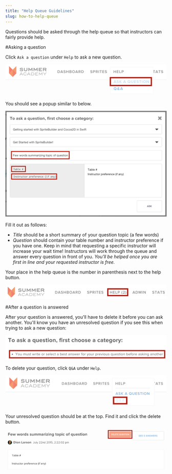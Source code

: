 ```yaml
---
title: "Help Queue Guidelines"
slug: how-to-help-queue
---
```


Questions should be asked through the help queue so that instructors can fairly provide help.

#Asking a question

Click `Ask a question` under `Help` to ask a new question.

![](./how_to_ask.png)

You should see a popup similar to below.

![](./question_format.png)

Fill it out as follows:

- *Title* should be a short summary of your question topic (a few words)
- *Question* should contain your table number and instructor preference if you have one. Keep in mind that requesting a specific instructor will increase your wait time! Instructors will work through the queue and answer every question in front of you. *You'll be helped once you are first in line and your requested instructor is free.*

Your place in the help queue is the number in parenthesis next to the help button.

![](./place_in_queue.png)

#After a question is answered

After your question is answered, you'll have to delete it before you can ask another. You'll know you have an unresolved question if you see this when trying to ask a new question:

![](./error_message.png)

To delete your question, click `Q&A` under `Help`.

![](./after_answered.png)

Your unresolved question should be at the top. Find it and click the delete button.

![](./delete_question.png)